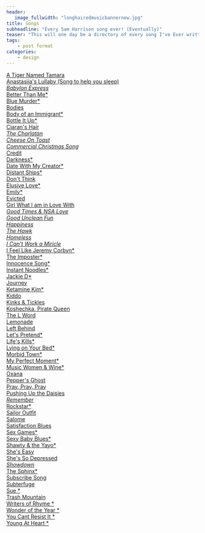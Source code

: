 ```yaml
---
header:
   image_fullwidth: "longhairedmusicbannernew.jpg"
title: Songs
subheadline: "Every Sam Harrison song ever! (Eventually)"
teaser: "This will one day be a directory of every song I've Ever written... Eventually!"
tags:
    - post format
categories:
    - design 
---
```

<!--more-->
<a href="https://itunes.apple.com/us/album/id784573815">A Tiger Named Tamara</a><br>
<a href="https://youtu.be/1KsYno1_i2Y">Anastasiia's Lullaby (Song to help you sleep)*</a><br>
 <a href="https://youtu.be/ccnQQqgBffM">Babylon Express*</a><br>
 <a href="https://youtu.be/WKmRCFuqpUM">Better Than Me*</a><br>
   <a href="https://www.youtube.com/watch?v=4T5B_NnM_z8">Blue Murder*</a><br>
<a href="https://itunes.apple.com/us/album/live-at-long-haired-music/id680255215">Bodies</a><br>
<a href="https://www.youtube.com/watch?v=umUKoQZD3ls">Body  of an Immigrant*</a><br>
<a href="https://youtu.be/hSCAlEAoMeE">Bottle It Up*</a><br>
<a href="https://youtu.be/aa3fQ4DJp2c">Ciaran's Hair *</a><br>
<a href="https://www.youtube.com/watch?v=B_l6jh4y2sM">The Charlatan</a><br>
<a href="https://youtu.be/Qlum8PiD8lw">Cheese On Toast</a><br>
<a href="https://www.youtube.com/6PBrOIzBkG8">Commercial Christmas Song*</a><br>
<a href="https://www.kickstarter.com/projects/samharrison/the-consumerist-a-mini-musical-album">Credit</a><br>
<a href="https://www.youtube.com/watch?v=4T5B_NnM_z8">Darkness*</a><br>
<a href="https://youtu.be/gtC7DQfbHfg">Date With My Creator*</a><br>
<a href="https://youtu.be/hxIqUwo248U">Distant Ships*</a><br>
<a href="https://www.kickstarter.com/projects/samharrison/the-consumerist-a-mini-musical-album">Don't Think</a><br>
<a href="https://youtu.be/NfinPxvVUSE">Elusive Love*</a><br>
<a href="https://youtu.be/OeMMpBmCI8I">Emily*</a><br>
<a href="https://www.kickstarter.com/projects/samharrison/the-consumerist-a-mini-musical-album">Evicted</a><br>
<a href="https://youtu.be/vKRi4HDoTyE">Girl What I am in Love With *</a><br>
<a href="https://youtu.be/tWTPK-vymFQ">Good Times & NSA Love</a><br>
<a href="https://itunes.apple.com/us/album/yes-hard-feelings/id478052570">Good Unclean Fun</a><br>
 <a href="https://www.youtube.com/watch?v=4T5B_NnM_z8">Happiness</a><br>
<a href="https://www.youtube.com/watch?v=4T5B_NnM_z8">The Hawk</a><br>
<a href="https://www.kickstarter.com/projects/samharrison/the-consumerist-a-mini-musical-album">Homeless</a><br>
<a href="https://www.youtube.com/watch?v=Wq8W71ehpqg">I Can't Work a Miricle*</a><br>
<a href="https://www.youtube.com/watch?v=1NwS1Ebb8-s">I Feel Like Jeremy Corbyn*</a><br>
<a href="https://youtu.be/Hb0kHBryApk">The Imposter*</a><br>
<a href="https://youtu.be/DIbetXWhsYQ">Innocence Song*</a><br>
<a href="https://youtu.be/uDboi2GO7Mc">Instant Noodles*</a><br>
<a href="https://youtu.be/w6Lwj_k5woU">Jackie D*</a><br>
<a href="https://www.kickstarter.com/projects/samharrison/the-consumerist-a-mini-musical-album">Journey</a><br>
<a href="https://youtu.be/Qe0MWBvZl5A">Ketamine Kim*</a><br>
 <a href="https://www.youtube.com/watch?v=4T5B_NnM_z8">Kiddo</a><br>
 <a href="https://www.youtube.com/watch?v=4T5B_NnM_z8">Kinks & Tickles</a><br>
  <a href="https://youtu.be/tFQ7KxajRg8">Koshechka, Pirate Queen</a><br>
   <a href="https://youtu.be/GpVycO3qD4Q">The L Word</a><br>
  <a href="https://www.youtube.com/watch?v=4T5B_NnM_z8">Lemonade</a><br>
  <a href="https://www.youtube.com/watch?v=QYsAunmdxAU">Left Behind</a><br>
<a href="https://youtu.be/5DGYQ5tHVKQ">Let's Pretend*</a><br>
<a href="https://youtu.be/gpmRDeCZoqg">Life's Kills*</a><br>
<a href="https://youtu.be/Tmn6Moxiw5M">Lying on Your Bed*</a><br>
<a href="https://youtu.be/F_Smb3X_RC4">Morbid Town*</a><br>
<a href="https://youtu.be/MxW9Jxa8_m4">My Perfect Moment*</a><br>
<a href="https://youtu.be/xEyFe7wwdbk">Music Women & Wine*</a><br>
 <a href="https://www.youtube.com/watch?v=4T5B_NnM_z8">Oxana</a><br>
 <a href="https://youtu.be/HqFzWuamPdU">Pepper's Ghost</a><br>
 <a href="https://youtu.be/kZ-ENajQhMg">Pray, Pray, Pray</a><br>
<a href="https://youtu.be/T9Ca9r9wjVQ">Pushing Up the Daisies *</a><br>
<a href="https://youtu.be/pxrg42Vw7EQ">Remember*</a><br>
<a href="https://youtu.be/zstZae9SFGI">Rockstar*</a><br>
<a href="https://youtu.be/PUREM3Me4q4">Sailor Outfit</a><br>
<a href="https://itunes.apple.com/us/album/id784573815">Salome</a><br>
<a href="https://www.youtube.com/watch?v=4T5B_NnM_z8">Satisfaction Blues</a><br>
<a href="https://youtu.be/pbFoi5kUXLs">Sex Games*</a><br>
<a href="https://youtu.be/RU9xW6M8WoA">Sexy Baby Blues*</a><br>
<a href="https://youtu.be/XR3S80yDGvY">Shawty & the Yayo*</a><br>
<a href="https://www.youtube.com/watch?v=4T5B_NnM_z8">She's Easy</a><br>
<a href="https://youtu.be/rwKUEaKdkAs">She's So Depressed *</a><br>
<a href="https://youtu.be/ydXzz7c-Cy8">Showdown*</a><br>
<a href="https://youtu.be/AUVOprKQeyA">The Sphinx*</a><br>
<a href="https://youtu.be/q03ZkePc_k0">Subscribe Song</a><br>
<a href="https://www.youtube.com/watch?v=4T5B_NnM_z8">Subterfuge</a><br>
<a href="https://youtu.be/fuddPhawaec">Sue *</a><br>
<a href="https://www.kickstarter.com/projects/samharrison/the-consumerist-a-mini-musical-album">Trash Mountain</a><br>
<a href="https://www.youtube.com/watch?v=5DdnnBnYoeE">Writers of Rhyme *</a><br>
<a href="https://youtu.be/pMAToTakLBI">Wonder of the Year *</a><br>
<a href="https://youtu.be/I2RMlIEexhY">You Cant Resist It *</a><br>
<a href="https://youtu.be/7zW2UKTn-gM">Young At Heart *</a><br>


